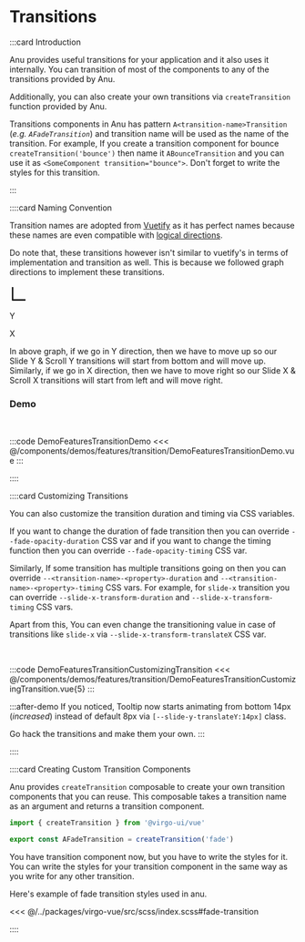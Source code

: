 <script lang="ts" setup>
import { ref } from 'vue';

const showFade = ref(false)
</script>

# Transitions

:::card Introduction

Anu provides useful transitions for your application and it also uses it internally. You can transition of most of the components to any of the transitions provided by Anu.

Additionally, you can also create your own transitions via `createTransition` function provided by Anu.

Transitions components in Anu has pattern `A<transition-name>Transition` (_e.g. `AFadeTransition`_) and transition name will be used as the name of the transition. For example, If you create a transition component for bounce `createTransition('bounce')` then name it `ABounceTransition` and you can use it as `<SomeComponent transition="bounce">`. Don't forget to write the styles for this transition. <i class="i-fluent-emoji-grinning-face-with-sweat"></i>

:::

::::card Naming Convention

Transition names are adopted from [Vuetify](https://vuetifyjs.com/en/styles/transitions/) as it has perfect names because these names are even compatible with [logical directions](https://developer.mozilla.org/en-US/docs/Web/CSS/CSS_Logical_Properties).

Do note that, these transitions however isn't similar to vuetify's in terms of implementation and transition as well. This is because we followed graph directions to implement these transitions.

<svg xmlns="http://www.w3.org/2000/svg" width="32" height="32" viewBox="0 0 24 24"><path fill="currentColor" d="M4 21h17v-2H5V3H3v17a1 1 0 0 0 1 1z"/></svg>

Y <i class="i-bx-up-arrow-alt"></i>

X <i class="i-bx-right-arrow-alt"></i>

In above graph, if we go in Y direction, then we have to move up so our Slide Y & Scroll Y transitions will start from bottom and will move up. Similarly, if we go in X direction, then we have to move right so our Slide X & Scroll X transitions will start from left and will move right.

### Demo

<br>

:::code DemoFeaturesTransitionDemo
<<< @/components/demos/features/transition/DemoFeaturesTransitionDemo.vue
:::

::::

<!-- 👉 Customizing Transitions -->
::::card Customizing Transitions

You can also customize the transition duration and timing via CSS variables.

If you want to change the duration of fade transition then you can override `--fade-opacity-duration` CSS var and if you want to change the timing function then you can override `--fade-opacity-timing` CSS var.

Similarly, If some transition has multiple transitions going on then you can override `--<transition-name>-<property>-duration` and `--<transition-name>-<property>-timing` CSS vars. For example, for `slide-x` transition you can override `--slide-x-transform-duration` and `--slide-x-transform-timing` CSS vars.

Apart from this, You can even change the transitioning value in case of transitions like `slide-x` via `--slide-x-transform-translateX` CSS var.

<br>

:::code DemoFeaturesTransitionCustomizingTransition
<<< @/components/demos/features/transition/DemoFeaturesTransitionCustomizingTransition.vue{5}
:::

:::after-demo
If you noticed, Tooltip now starts animating from bottom 14px (_increased_) instead of default 8px via `[--slide-y-translateY:14px]` class.

Go hack the transitions and make them your own. <i class="i-fluent-emoji-smiling-face-with-sunglasses"></i>
:::

::::

<!-- 👉 Creating Custom Transition Components -->
::::card Creating Custom Transition Components

Anu provides `createTransition` composable to create your own transition components that you can reuse. This composable takes a transition name as an argument and returns a transition component.

```ts
import { createTransition } from '@virgo-ui/vue'

export const AFadeTransition = createTransition('fade')
```

You have transition component now, but you have to write the styles for it. You can write the styles for your transition component in the same way as you write for any other transition.

Here's example of fade transition styles used in anu.

<<< @/../packages/virgo-vue/src/scss/index.scss#fade-transition

::::
